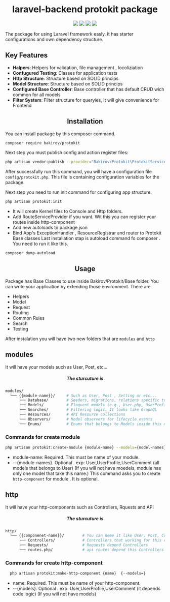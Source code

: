 <div align="center">
  <h1>laravel-backend protokit package</h1>
</div>

<div align="center">
  <img src="https://img.shields.io/packagist/dependency-v/bakirov/protokit/php">
  <img src="https://img.shields.io/packagist/dt/bakirov/protokit">
  <img src="https://img.shields.io/packagist/v/bakirov/protokit">
  <img src="https://img.shields.io/packagist/l/bakirov/protokit">
</div>

The package for using Laravel framework easly. It has starter configurations and own dependency structure. 
  
<h2>Key Features</h2>

- **Halpers**: Helpers for validation, file management , locoliziation
- **Confugured Testing**:  Classes for application tests
- **Http Structure**:  Structure based on SOLID princips
- **Model Structure**:  Structure based on SOLID princips
- **Configured Base Controller**:  Base controller that has default CRUD wich common for all models
- **Filter System**:  Filter structure for queryies, It will give convenience for Frontend

<div align="center">
  <h2>Installation</h2>
</div>

You can install package by this composer command.
```bash
composer require bakirov/protokit
```

Next step you must publish config and action register files:

```bash
php artisan vendor:publish --provider="Bakirov\Protokit\ProtokitServiceProvider"
```
After successfully run this command, you will have a configuration file `config/protokit.php`. This file is containing configuration variables for the package.

Next step you need to run init command for configuring app structure. 
```bash
php artisan protokit:init
```
- It will create Kernel files to Console and Http folders.
- Add RouteServiceProvider if you want. Wit this you can register your routes inside http-component
- Add new autoloads to package.json
- Bind App's ExceptionHandler , ResourceRegistrar and router to Protokit Base classes
Last installation stap is autoload command fo composer . You need to run it like this.
```bash
composer dump-autoload
```
<div align="center">
  <h2>Usage</h2>
</div>

Package has Base Classes to use inside Bakirov/Protokit/Base folder. You can write your application by extending those environment.
There are
- Helpers
- Model
- Request
- Routing
- Common Rules 
- Search
- Testing

After instalation you will have two new folders that are `modules` and `http`

<h2>modules</h2>
It will have your models such as User, Post, etc...
<div align="center">
  <h5>The sturcuture is</h5>
</div>

```bash
modules/
  └── {{module-name}}/     # Such as User, Post , Setting or etc...
      ├── Database/        # Seeders, migrations, relations specific to User
      ├── Models/          # Eloquent models (e.g., User.php, UserProfile,)
      ├── Searches/        # Filtering logic. It looks like GraphQL
      ├── Resources/       # API Resource collections
      └── Observers/       # Model observers for lifecycle events
      └── Enums/           # Enums that belongs to Models inside this modules. (e,g., GenderEnum, UserTypeEnum)
```
  <h3>Commands for create module</h3>
  
  ```bash
  php artisan protokit:create-module {module-name} --models={model-names}
```
  - module-name: Required. This must be name of your module.
  - --{module-names}. Optional . exp: User,UserProfile,UserComment (all models that belongs to User) (If you will not have moedels, module has only one model that take this name.)
This command asks you to create `http-component` for module . It is optional.

<h2>http</h2>
It will have your http-components  such as Controllers, Rquests and API
<div align="center">
  <h5>The sturcuture is</h5>
</div>

```bash
http/
  └── {{componenet-name}}/        # You can neme it like User, Post, Comment. Sometimes it depends to module.
      ├── Controllers/            # Controllers that working for this component.
      ├── Requests/               # Requests depend Controllers
      └── routes.php/             # api routes depend this Controllers
```

<h3>Commands for create http-component</h3>
  
```bash
  php artisan protokit:make-http-component {name}  {--models=}
```
  - name: Required. This must be name of your http-component.
  - --{models}. Optional . exp: User,UserProfile,UserComment (it depends code logic) (If you will not have models)

